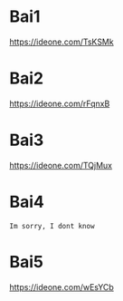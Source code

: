 # Bai1
https://ideone.com/TsKSMk
# Bai2
https://ideone.com/rFqnxB
# Bai3
https://ideone.com/TQjMux
# Bai4
```
Im sorry, I dont know
```
# Bai5
https://ideone.com/wEsYCb

